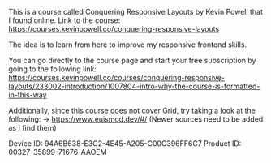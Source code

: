 This is a course called Conquering Responsive Layouts by Kevin Powell that I found online. Link to the course:
    https://courses.kevinpowell.co/conquering-responsive-layouts

The idea is to learn from here to improve my responsive frontend skills.

You can go directly to the course page and start your free subscription by going to the following link: https://courses.kevinpowell.co/courses/conquering-responsive-layouts/233002-introduction/1007804-intro-why-the-course-is-formatted-in-this-way

Additionally, since this course does not cover Grid, try taking a look at the following:
-> https://www.euismod.dev/#/
(Newer sources need to be added as I find them)

Device ID: 94A6B638-E3C2-4E45-A205-C00C396FF6C7
Product ID: 00327-35899-71676-AAOEM
